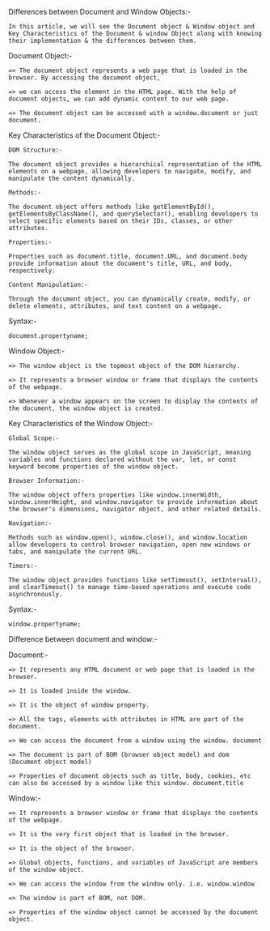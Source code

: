 Differences between Document and Window Objects:-

    In this article, we will see the Document object & Window object and Key Characteristics of the Document & window Object along with knowing their implementation & the differences between them.

Document Object:-

    => The document object represents a web page that is loaded in the browser. By accessing the document object, 
    
    => we can access the element in the HTML page. With the help of document objects, we can add dynamic content to our web page. 
    
    => The document object can be accessed with a window.document or just document.

Key Characteristics of the Document Object:-

    DOM Structure:-
    
    The document object provides a hierarchical representation of the HTML elements on a webpage, allowing developers to navigate, modify, and manipulate the content dynamically.

    Methods:- 
    
    The document object offers methods like getElementById(), getElementsByClassName(), and querySelector(), enabling developers to select specific elements based on their IDs, classes, or other attributes.

    Properties:- 
    
    Properties such as document.title, document.URL, and document.body provide information about the document's title, URL, and body, respectively.

    Content Manipulation:-
    
    Through the document object, you can dynamically create, modify, or delete elements, attributes, and text content on a webpage.

Syntax:-

    document.propertyname;

Window Object:-

    => The window object is the topmost object of the DOM hierarchy. 
    
    => It represents a browser window or frame that displays the contents of the webpage.
     
    => Whenever a window appears on the screen to display the contents of the document, the window object is created. 

Key Characteristics of the Window Object:-

    Global Scope:-
    
    The window object serves as the global scope in JavaScript, meaning variables and functions declared without the var, let, or const keyword become properties of the window object.

    Browser Information:-
    
    The window object offers properties like window.innerWidth, window.innerHeight, and window.navigator to provide information about the browser's dimensions, navigator object, and other related details.

    Navigation:-
    
    Methods such as window.open(), window.close(), and window.location allow developers to control browser navigation, open new windows or tabs, and manipulate the current URL.

    Timers:-
    
    The window object provides functions like setTimeout(), setInterval(), and clearTimeout() to manage time-based operations and execute code asynchronously.

Syntax:-

    window.propertyname;

Difference between document and window:-

Document:-

    => It represents any HTML document or web page that is loaded in the browser.

    => It is loaded inside the window.

    => It is the object of window property.

    => All the tags, elements with attributes in HTML are part of the document.

    => We can access the document from a window using the window. document

    => The document is part of BOM (browser object model) and dom (Document object model)

    => Properties of document objects such as title, body, cookies, etc can also be accessed by a window like this window. document.title

Window:-

    => It represents a browser window or frame that displays the contents of the webpage.  

    => It is the very first object that is loaded in the browser.

    => It is the object of the browser.

    => Global objects, functions, and variables of JavaScript are members of the window object.

    => We can access the window from the window only. i.e. window.window

    => The window is part of BOM, not DOM.

    => Properties of the window object cannot be accessed by the document object.